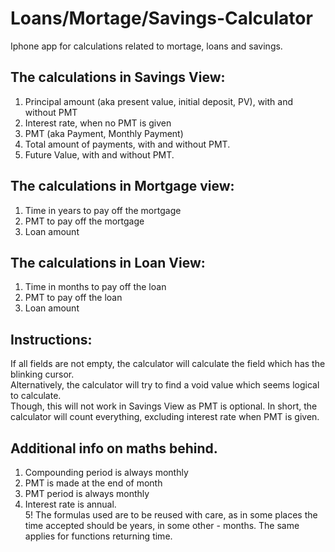 # Loans/Mortage/Savings-Calculator

Iphone app for calculations related to mortage, loans and savings.    

## The calculations in Savings View:
1. Principal amount (aka present value, initial deposit, PV), with and without PMT  
2. Interest rate, when no PMT is given  
3. PMT (aka Payment, Monthly Payment)  
4. Total amount of payments, with and without PMT.  
5. Future Value, with and without PMT.  

## The calculations in Mortgage view:  
1. Time in years to pay off the mortgage  
2. PMT to pay off the mortgage  
3. Loan amount  

## The calculations in Loan View:  
1. Time in months to pay off the loan  
2. PMT to pay off the loan  
3. Loan amount  

## Instructions:
If all fields are not empty, the calculator will calculate the field which has the blinking cursor.  
Alternatively, the calculator will try to find a void value which seems logical to calculate.  
Though, this will not work in Savings View as PMT is optional. In short, the calculator will count everything, excluding interest rate when PMT is given.  

## Additional info on maths behind.
1. Compounding period is always monthly  
2. PMT is made at the end of month  
3. PMT period is always monthly  
4. Interest rate is annual.  
5! The formulas used are to be reused with care, as in some places the time accepted should be years, in some other - months. The same applies for functions returning time.
